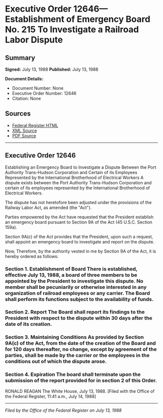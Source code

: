 # Executive Order 12646—Establishment of Emergency Board No. 215 To Investigate a Railroad Labor Dispute

## Summary

**Signed:** July 13, 1988
**Published:** July 13, 1988

**Document Details:**
- Document Number: None
- Executive Order Number: 12646
- Citation: None

## Sources
- [Federal Register HTML](https://www.presidency.ucsb.edu/documents/executive-order-12646-establishment-emergency-board-no-215-investigate-railroad-labor)
- [XML Source](None)
- [PDF Source](None)

---

## Executive Order 12646

Establishing an Emergency Board to Investigate a Dispute Between the Port Authority Trans-Hudson Corporation and Certain of its Employees Represented by the International Brotherhood of Electrical Workers
A dispute exists between the Port Authority Trans-Hudson Corporation and certain of its employees represented by the International Brotherhood of Electrical Workers.

The dispute has not heretofore been adjusted under the provisions of the Railway Labor Act, as amended (the "Act").

Parties empowered by the Act have requested that the President establish an emergency board pursuant to Section 9A of the Act (45 U.S.C. Section 159a).

Section 9A(c) of the Act provides that the President, upon such a request, shall appoint an emergency board to investigate and report on the dispute.

Now, Therefore, by the authority vested in me by Section 9A of the Act, it is hereby ordered as follows:
### Section 1. Establishment of Board There is established, effective July 13, 1988, a board of three members to be appointed by the President to investigate this dispute. No member shall be pecuniarily or otherwise interested in any organization of railroad employees or any carrier. The Board shall perform its functions subject to the availability of funds.

### Section 2. Report The Board shall report its findings to the President with respect to the dispute within 30 days after the date of its creation.

### Section 3. Maintaining Conditions As provided by Section 9A(c) of the Act, from the date of the creation of the Board and for 120 days thereafter, no change, except by agreement of the parties, shall be made by the carrier or the employees in the conditions out of which the dispute arose.

### Section 4. Expiration The board shall terminate upon the submission of the report provided for in section 2 of this Order.

RONALD REAGAN
The White House,
July 13, 1988.
[Filed with the Office of the Federal Register, 11:41 a.m., July 14, 1988]

---

*Filed by the Office of the Federal Register on July 13, 1988*

